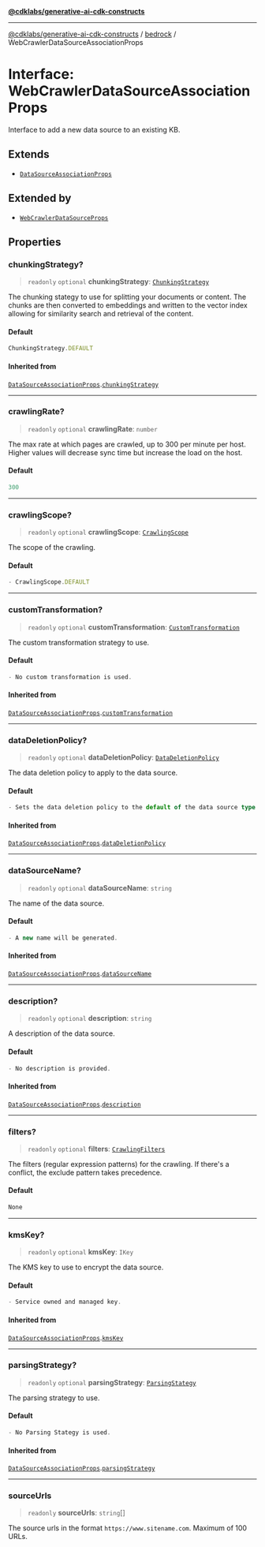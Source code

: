 [**@cdklabs/generative-ai-cdk-constructs**](../../../../README.md)

***

[@cdklabs/generative-ai-cdk-constructs](../../../../README.md) / [bedrock](../README.md) / WebCrawlerDataSourceAssociationProps

# Interface: WebCrawlerDataSourceAssociationProps

Interface to add a new data source to an existing KB.

## Extends

- [`DataSourceAssociationProps`](DataSourceAssociationProps.md)

## Extended by

- [`WebCrawlerDataSourceProps`](WebCrawlerDataSourceProps.md)

## Properties

### chunkingStrategy?

> `readonly` `optional` **chunkingStrategy**: [`ChunkingStrategy`](../classes/ChunkingStrategy.md)

The chunking stategy to use for splitting your documents or content.
The chunks are then converted to embeddings and written to the vector
index allowing for similarity search and retrieval of the content.

#### Default

```ts
ChunkingStrategy.DEFAULT
```

#### Inherited from

[`DataSourceAssociationProps`](DataSourceAssociationProps.md).[`chunkingStrategy`](DataSourceAssociationProps.md#chunkingstrategy)

***

### crawlingRate?

> `readonly` `optional` **crawlingRate**: `number`

The max rate at which pages are crawled, up to 300 per minute per host.
Higher values will decrease sync time but increase the load on the host.

#### Default

```ts
300
```

***

### crawlingScope?

> `readonly` `optional` **crawlingScope**: [`CrawlingScope`](../enumerations/CrawlingScope.md)

The scope of the crawling.

#### Default

```ts
- CrawlingScope.DEFAULT
```

***

### customTransformation?

> `readonly` `optional` **customTransformation**: [`CustomTransformation`](../classes/CustomTransformation.md)

The custom transformation strategy to use.

#### Default

```ts
- No custom transformation is used.
```

#### Inherited from

[`DataSourceAssociationProps`](DataSourceAssociationProps.md).[`customTransformation`](DataSourceAssociationProps.md#customtransformation)

***

### dataDeletionPolicy?

> `readonly` `optional` **dataDeletionPolicy**: [`DataDeletionPolicy`](../enumerations/DataDeletionPolicy.md)

The data deletion policy to apply to the data source.

#### Default

```ts
- Sets the data deletion policy to the default of the data source type.
```

#### Inherited from

[`DataSourceAssociationProps`](DataSourceAssociationProps.md).[`dataDeletionPolicy`](DataSourceAssociationProps.md#datadeletionpolicy)

***

### dataSourceName?

> `readonly` `optional` **dataSourceName**: `string`

The name of the data source.

#### Default

```ts
- A new name will be generated.
```

#### Inherited from

[`DataSourceAssociationProps`](DataSourceAssociationProps.md).[`dataSourceName`](DataSourceAssociationProps.md#datasourcename)

***

### description?

> `readonly` `optional` **description**: `string`

A description of the data source.

#### Default

```ts
- No description is provided.
```

#### Inherited from

[`DataSourceAssociationProps`](DataSourceAssociationProps.md).[`description`](DataSourceAssociationProps.md#description)

***

### filters?

> `readonly` `optional` **filters**: [`CrawlingFilters`](CrawlingFilters.md)

The filters (regular expression patterns) for the crawling.
If there's a conflict, the exclude pattern takes precedence.

#### Default

```ts
None
```

***

### kmsKey?

> `readonly` `optional` **kmsKey**: `IKey`

The KMS key to use to encrypt the data source.

#### Default

```ts
- Service owned and managed key.
```

#### Inherited from

[`DataSourceAssociationProps`](DataSourceAssociationProps.md).[`kmsKey`](DataSourceAssociationProps.md#kmskey)

***

### parsingStrategy?

> `readonly` `optional` **parsingStrategy**: [`ParsingStategy`](../classes/ParsingStategy.md)

The parsing strategy to use.

#### Default

```ts
- No Parsing Stategy is used.
```

#### Inherited from

[`DataSourceAssociationProps`](DataSourceAssociationProps.md).[`parsingStrategy`](DataSourceAssociationProps.md#parsingstrategy)

***

### sourceUrls

> `readonly` **sourceUrls**: `string`[]

The source urls in the format `https://www.sitename.com`.
Maximum of 100 URLs.

